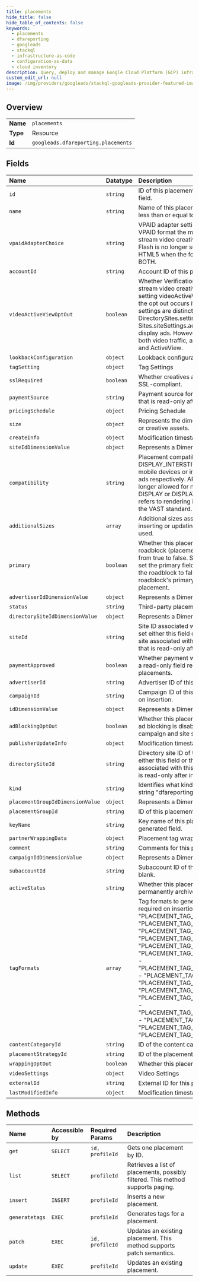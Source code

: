 ```yaml
---
title: placements
hide_title: false
hide_table_of_contents: false
keywords:
  - placements
  - dfareporting
  - googleads    
  - stackql
  - infrastructure-as-code
  - configuration-as-data
  - cloud inventory
description: Query, deploy and manage Google Cloud Platform (GCP) infrastructure and resources using SQL
custom_edit_url: null
image: /img/providers/googleads/stackql-googleads-provider-featured-image.png
---
```

  
    

## Overview
<table><tbody>
<tr><td><b>Name</b></td><td><code>placements</code></td></tr>
<tr><td><b>Type</b></td><td>Resource</td></tr>
<tr><td><b>Id</b></td><td><code>googleads.dfareporting.placements</code></td></tr>
</tbody></table>

## Fields
| Name | Datatype | Description |
|:-----|:---------|:------------|
| `id` | `string` | ID of this placement. This is a read-only, auto-generated field. |
| `name` | `string` | Name of this placement.This is a required field and must be less than or equal to 512 characters long. |
| `vpaidAdapterChoice` | `string` | VPAID adapter setting for this placement. Controls which VPAID format the measurement adapter will use for in-stream video creatives assigned to this placement. *Note:* Flash is no longer supported. This field now defaults to HTML5 when the following values are provided: FLASH, BOTH. |
| `accountId` | `string` | Account ID of this placement. This field can be left blank. |
| `videoActiveViewOptOut` | `boolean` | Whether Verification and ActiveView are disabled for in-stream video creatives for this placement. The same setting videoActiveViewOptOut exists on the site level -- the opt out occurs if either of these settings are true. These settings are distinct from DirectorySites.settings.activeViewOptOut or Sites.siteSettings.activeViewOptOut which only apply to display ads. However, Accounts.activeViewOptOut opts out both video traffic, as well as display ads, from Verification and ActiveView. |
| `lookbackConfiguration` | `object` | Lookback configuration settings. |
| `tagSetting` | `object` | Tag Settings |
| `sslRequired` | `boolean` | Whether creatives assigned to this placement must be SSL-compliant. |
| `paymentSource` | `string` | Payment source for this placement. This is a required field that is read-only after insertion. |
| `pricingSchedule` | `object` | Pricing Schedule |
| `size` | `object` | Represents the dimensions of ads, placements, creatives, or creative assets. |
| `createInfo` | `object` | Modification timestamp. |
| `siteIdDimensionValue` | `object` | Represents a DimensionValue resource. |
| `compatibility` | `string` | Placement compatibility. DISPLAY and DISPLAY_INTERSTITIAL refer to rendering on desktop, on mobile devices or in mobile apps for regular or interstitial ads respectively. APP and APP_INTERSTITIAL are no longer allowed for new placement insertions. Instead, use DISPLAY or DISPLAY_INTERSTITIAL. IN_STREAM_VIDEO refers to rendering in in-stream video ads developed with the VAST standard. This field is required on insertion. |
| `additionalSizes` | `array` | Additional sizes associated with this placement. When inserting or updating a placement, only the size ID field is used. |
| `primary` | `boolean` | Whether this placement is the primary placement of a roadblock (placement group). You cannot change this field from true to false. Setting this field to true will automatically set the primary field on the original primary placement of the roadblock to false, and it will automatically set the roadblock's primaryPlacementId field to the ID of this placement. |
| `advertiserIdDimensionValue` | `object` | Represents a DimensionValue resource. |
| `status` | `string` | Third-party placement status. |
| `directorySiteIdDimensionValue` | `object` | Represents a DimensionValue resource. |
| `siteId` | `string` | Site ID associated with this placement. On insert, you must set either this field or the directorySiteId field to specify the site associated with this placement. This is a required field that is read-only after insertion. |
| `paymentApproved` | `boolean` | Whether payment was approved for this placement. This is a read-only field relevant only to publisher-paid placements. |
| `advertiserId` | `string` | Advertiser ID of this placement. This field can be left blank. |
| `campaignId` | `string` | Campaign ID of this placement. This field is a required field on insertion. |
| `idDimensionValue` | `object` | Represents a DimensionValue resource. |
| `adBlockingOptOut` | `boolean` | Whether this placement opts out of ad blocking. When true, ad blocking is disabled for this placement. When false, the campaign and site settings take effect. |
| `publisherUpdateInfo` | `object` | Modification timestamp. |
| `directorySiteId` | `string` | Directory site ID of this placement. On insert, you must set either this field or the siteId field to specify the site associated with this placement. This is a required field that is read-only after insertion. |
| `kind` | `string` | Identifies what kind of resource this is. Value: the fixed string "dfareporting#placement". |
| `placementGroupIdDimensionValue` | `object` | Represents a DimensionValue resource. |
| `placementGroupId` | `string` | ID of this placement's group, if applicable. |
| `keyName` | `string` | Key name of this placement. This is a read-only, auto-generated field. |
| `partnerWrappingData` | `object` | Placement tag wrapping |
| `comment` | `string` | Comments for this placement. |
| `campaignIdDimensionValue` | `object` | Represents a DimensionValue resource. |
| `subaccountId` | `string` | Subaccount ID of this placement. This field can be left blank. |
| `activeStatus` | `string` | Whether this placement is active, inactive, archived or permanently archived. |
| `tagFormats` | `array` | Tag formats to generate for this placement. This field is required on insertion. Acceptable values are: - "PLACEMENT_TAG_STANDARD" - "PLACEMENT_TAG_IFRAME_JAVASCRIPT" - "PLACEMENT_TAG_IFRAME_ILAYER" - "PLACEMENT_TAG_INTERNAL_REDIRECT" - "PLACEMENT_TAG_JAVASCRIPT" - "PLACEMENT_TAG_INTERSTITIAL_IFRAME_JAVASCRIPT" - "PLACEMENT_TAG_INTERSTITIAL_INTERNAL_REDIRECT" - "PLACEMENT_TAG_INTERSTITIAL_JAVASCRIPT" - "PLACEMENT_TAG_CLICK_COMMANDS" - "PLACEMENT_TAG_INSTREAM_VIDEO_PREFETCH" - "PLACEMENT_TAG_INSTREAM_VIDEO_PREFETCH_VAST_3" - "PLACEMENT_TAG_INSTREAM_VIDEO_PREFETCH_VAST_4" - "PLACEMENT_TAG_TRACKING" - "PLACEMENT_TAG_TRACKING_IFRAME" - "PLACEMENT_TAG_TRACKING_JAVASCRIPT"  |
| `contentCategoryId` | `string` | ID of the content category assigned to this placement. |
| `placementStrategyId` | `string` | ID of the placement strategy assigned to this placement. |
| `wrappingOptOut` | `boolean` | Whether this placement opts out of tag wrapping. |
| `videoSettings` | `object` | Video Settings |
| `externalId` | `string` | External ID for this placement. |
| `lastModifiedInfo` | `object` | Modification timestamp. |
## Methods
| Name | Accessible by | Required Params | Description |
|:-----|:--------------|:----------------|:------------|
| `get` | `SELECT` | `id, profileId` | Gets one placement by ID. |
| `list` | `SELECT` | `profileId` | Retrieves a list of placements, possibly filtered. This method supports paging. |
| `insert` | `INSERT` | `profileId` | Inserts a new placement. |
| `generatetags` | `EXEC` | `profileId` | Generates tags for a placement. |
| `patch` | `EXEC` | `id, profileId` | Updates an existing placement. This method supports patch semantics. |
| `update` | `EXEC` | `profileId` | Updates an existing placement. |
